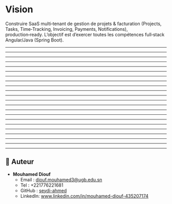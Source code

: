 # Vision

Construire SaaS multi‑tenant de gestion de projets & facturation (Projects, Tasks, Time‑Tracking, Invoicing, Payments, Notifications), production‑ready. L’objectif est d’exercer toutes les compétences full‑stack Angular/Java (Spring Boot).

---

---

---

---

---

---

---

---

---

---

---

---

---

---

---

---

---

---

---

---

---

---

## 👥 Auteur

- **Mouhamed Diouf**
    - Email : diouf.mouhamed3@ugb.edu.sn
    - Tel : +221776221681
    - GitHub : [seydi-ahmed](https://github.com/seydi-ahmed)  
    - LinkedIn: www.linkedin.com/in/mouhamed-diouf-435207174

